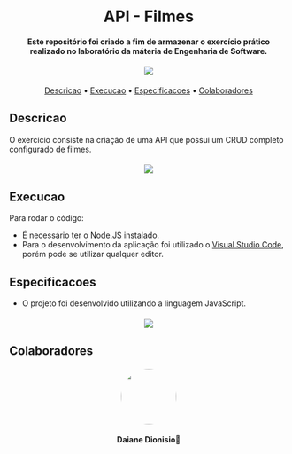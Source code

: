<h1 align="center">
  <br>
  API - Filmes
  <br>
</h1>

<h4 align="center">Este repositório foi criado a fim de armazenar o exercício prático realizado no laboratório da máteria de Engenharia de Software.
</h4>

<h4 align="center"><img src="https://img.icons8.com/external-avoca-kerismaker/64/null/external-Programing-web-development-avoca-kerismaker.png"/>
</h4>



<p align="center">
  <a href="#descricao">Descricao</a> •
  <a     href="#execucao">Execucao</a> •
  <a     href="#especificacoes">Especificacoes</a> •
   <a     href="#colaboradores">Colaboradores</a> 
</p>

## Descricao

O exercício consiste na criação de uma API que possui um CRUD completo configurado de filmes.


<h4 align="center"><img src="https://img.icons8.com/arcade/64/null/movie-projector.png"/>
</h4>


## Execucao

Para rodar o código:
* É necessário ter o <a href="https://nodejs.org/en/download">Node.JS</a> instalado.
* Para o desenvolvimento da aplicação foi utilizado o <a href="https://code.visualstudio.com/">Visual Studio Code</a>, porém pode se utilizar qualquer editor.



## Especificacoes

* O projeto foi desenvolvido utilizando a linguagem JavaScript.

<h4 align="center">
<img src="https://img.icons8.com/external-flaticons-lineal-color-flat-icons/64/null/external-javascript-mobile-app-development-flaticons-lineal-color-flat-icons-3.png"/>

</h4>

## Colaboradores

<h4 align="center">
    <img style="border-radius: 50%" src="https://avatars.githubusercontent.com/u/90014515?s=400&u=77a9653e985f39315bdf87046303fb6ca8d24db7&v=4" width="100px;"/>
</h4>
<h4 align="center">
    <b>Daiane Dionisio🚀</b>
</h4>

